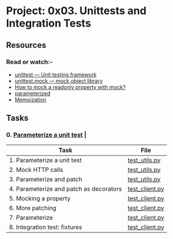 # Project: 0x03. Unittests and Integration Tests

## Resources

### Read or watch:-

- [unittest — Unit testing framework](https://docs.python.org/3/library/unittest.html)
- [unittest.mock — mock object library](https://docs.python.org/3/library/unittest.mock.html)
- [How to mock a readonly property with mock?](https://stackoverflow.com/questions/11836436/how-to-mock-a-readonly-property-with-mock)
- [parameterized](https://pypi.org/project/parameterized/)
- [Memoization](https://en.wikipedia.org/wiki/Memoization)

## Tasks

### 0. [Parameterize a unit test](./test_utils.py) |

| Task | File |
| ---- | ---- |
| 1. Parameterize a unit test | [test_utils.py](./test_utils.py) |
| 2. Mock HTTP calls | [test_utils.py](./test_utils.py) |
| 3. Parameterize and patch | [test_utils.py](./test_utils.py) |
| 4. Parameterize and patch as decorators | [test_client.py](./test_client.py) |
| 5. Mocking a property | [test_client.py](./test_client.py) |
| 6. More patching | [test_client.py](./test_client.py) |
| 7. Parameterize | [test_client.py](./test_client.py) |
| 8. Integration test: fixtures | [test_client.py](./test_client.py) |
